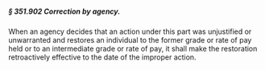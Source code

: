 ##### § 351.902 Correction by agency. #####

When an agency decides that an action under this part was unjustified or unwarranted and restores an individual to the former grade or rate of pay held or to an intermediate grade or rate of pay, it shall make the restoration retroactively effective to the date of the improper action.